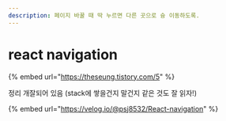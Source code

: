 ```yaml
---
description: 페이지 바꿀 때 딱 누르면 다른 곳으로 슝 이동하도록.
---
```


# react navigation

{% embed url="https://theseung.tistory.com/5" %}



정리 개잘되어 있음 (stack에 쌓을건지 말건지 같은 것도 잘 읽자!)      &#x20;

{% embed url="https://velog.io/@psj8532/React-navigation" %}
